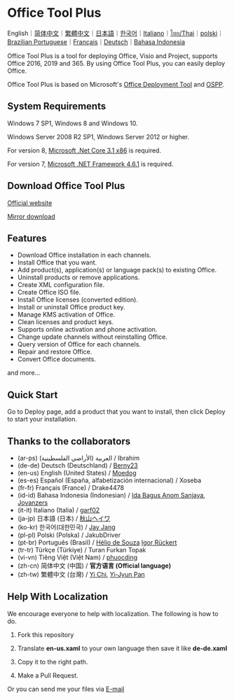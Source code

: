 # Office Tool Plus

English｜[简体中文](/README-zh_cn.md)｜[繁體中文](/README-zh_tw.md)｜[日本語](/README-ja_jp.md)｜[한국어](/README-ko_kr.md)｜[Italiano](/README-it_it.md)｜[ไทย/Thai](/README-th_th.md)｜[polski](/README-pl_pl.md)｜[Brazilian Portuguese](/README-pt_br.md)｜[Français](/README-fr_fr.md)｜[Deutsch](/README-de_de.md)｜[Bahasa Indonesia](/README-id_id.md)

Office Tool Plus is a tool for deploying Office, Visio and Project, supports Office 2016, 2019 and 365. By using Office Tool Plus, you can easily deploy Office.

Office Tool Plus is based on Microsoft's [Office Deployment Tool](https://docs.microsoft.com/en-us/DeployOffice/overview-of-the-office-2016-deployment-tool) and [OSPP](https://docs.microsoft.com/en-us/DeployOffice/vlactivation/tools-to-manage-volume-activation-of-office).

## System Requirements

Windows 7 SP1, Windows 8 and Windows 10.

Windows Server 2008 R2 SP1, Windows Server 2012 or higher.

For version 8, [Microsoft .Net Core 3.1 x86](https://dotnet.microsoft.com/download/dotnet-core/thank-you/runtime-desktop-3.1.3-windows-x86-installer) is required.

For version 7, [Microsoft .NET Framework 4.6.1](http://go.microsoft.com/fwlink/?LinkId=780597) is required.

## Download Office Tool Plus

[Official website](https://otp.landian.vip/)

[Mirror download](https://download.coolhub.top/)

## Features

- Download Office installation in each channels.
- Install Office that you want.
- Add product(s), application(s) or language pack(s) to existing Office.
- Uninstall products or remove applications.
- Create XML configuration file.
- Create Office ISO file.
- Install Office licenses (converted edition).
- Install or uninstall Office product key.
- Manage KMS activation of Office.
- Clean licenses and product keys.
- Supports online activation and phone activation.
- Change update channels without reinstalling Office.
- Query version of Office for each channels.
- Repair and restore Office.
- Convert Office documents.

and more...

## Quick Start

Go to Deploy page, add a product that you want to install, then click Deploy to start your installation.

## Thanks to the collaborators

- (ar-ps) العربية (الأراضي الفلسطينية) / Ibrahim
- (de-de) Deutsch (Deutschland) / [Berny23](https://steamcommunity.com/id/Berny23)
- (en-us) English (United States) / [Moedog](https://prprpr.love)
- (es-es) Español (España, alfabetización internacional) / Xoseba
- (fr-fr) Français (France) / Drake4478
- (id-id) Bahasa Indonesia (Indonesian) / [Ida Bagus Anom Sanjaya](https://fb.me/Anom.Sanjaya17), [Jovanzers](https://github.com/jovanzers)
- (it-it) Italiano (Italia) / [garf02](https://github.com/garf02)
- (ja-jp) 日本語 (日本) / [秋山ヘイワ](https://github.com/akio1321)
- (ko-kr) 한국어(대한민국) / [Jay Jang](http://www.yaeyaya.com)
- (pl-pl) Polski (Polska) / JakubDriver
- (pt-br) Português (Brasil) / [Hélio de Souza](https://tinyurl.com/hdstec) [Igor Rückert](https://github.com/igorruckert)
- (tr-tr) Türkçe (Türkiye) / Turan Furkan Topak
- (vi-vn) Tiêng Việt (Việt Nam) / [phuocding](https://github.com/phuocding)
- (zh-cn) 简体中文 (中国) / **官方语言 (Official language)**
- (zh-tw) 繁體中文 (台灣) / [Yi Chi](https://www.cotpear.com), [Yi-Jyun Pan](https://github.com/pan93412)

## Help With Localization

We encourage everyone to help with localization. The following is how to do.

1. Fork this repository

2. Translate **en-us.xaml** to your own language then save it like **de-de.xaml**

3. Copy it to the right path.

4. Make a Pull Request.

Or you can send me your files via [E-mail](mailto:yerong@coolhub.top)
